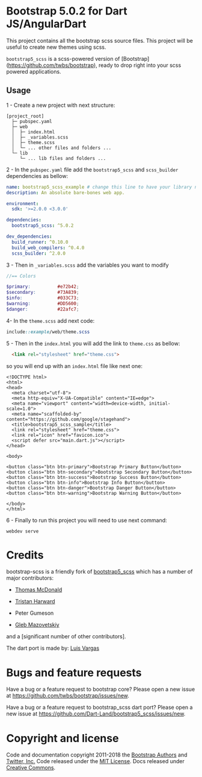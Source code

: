 # Bootstrap 5.0.2 for Dart JS/AngularDart

This project contains all the bootstrap scss source files. This project
will be useful to create new themes using scss.

`bootstrap5_scss` is a scss-powered version of
\[Bootstrap\](<https://github.com/twbs/bootstrap>), ready to drop right
into your scss powered applications.

## Usage

1 - Create a new project with next structure:

    [project_root]
      ├─ pubspec.yaml
      ├─ web
      │  ├─ index.html
      │  ├─ _variables.scss
      │  ├─ theme.scss
      │  └─ ... other files and folders ...
      └─ lib
         └─ ... lib files and folders ...

2 - In the `pubspec.yaml` file add the `bootstrap5_scss` and
`scss_builder` dependencies as
bellow:

``` yaml
name: bootstrap5_scss_example # change this line to have your library name
description: An absolute bare-bones web app.

environment:
  sdk: '>=2.0.0 <3.0.0'

dependencies:
  bootstrap5_scss: ^5.0.2

dev_dependencies:
  build_runner: ^0.10.0
  build_web_compilers: ^0.4.0
  scss_builder: ^2.0.0
```

3 - Then in `_variables.scss` add the variables you want to modify

``` scss
//== Colors

$primary:          #e72b42;
$secondary:        #73A839;
$info:             #033C73;
$warning:          #DD5600;
$danger:           #22afc7;
```

4- In the `theme.scss` add next code:

``` scss
include::example/web/theme.scss
```

5 - Then in the `index.html` you will add the link to `theme.css` as
bellow:

``` html
  <link rel="stylesheet" href="theme.css">
```

so you will end up with an `index.html` file like next one:

    <!DOCTYPE html>
    <html>
    <head>
      <meta charset="utf-8">
      <meta http-equiv="X-UA-Compatible" content="IE=edge">
      <meta name="viewport" content="width=device-width, initial-scale=1.0">
      <meta name="scaffolded-by" content="https://github.com/google/stagehand">
      <title>bootstrap5_scss_sample</title>
      <link rel="stylesheet" href="theme.css">
      <link rel="icon" href="favicon.ico">
      <script defer src="main.dart.js"></script>
    </head>
    
    <body>
    
    <button class="btn btn-primary">Bootstrap Primary Button</button>
    <button class="btn btn-secondary">Bootstrap Secondary Button</button>
    <button class="btn btn-success">Bootstrap Success Button</button>
    <button class="btn btn-info">Bootstrap Info Button</button>
    <button class="btn btn-danger">Bootstrap Danger Button</button>
    <button class="btn btn-warning">Bootstrap Warning Button</button>
    
    </body>
    </html>

6 - Finally to run this project you will need to use next command:

    webdev serve

# Credits

bootstrap-scss is a friendly fork of [bootstrap5_scss](https://github.com/dart-league/bootstrap5_scss.git) which has a number of major contributors:
  - [Thomas McDonald](https://twitter.com/thomasmcdonald_)

  - [Tristan Harward](http://www.trisweb.com)

  - Peter Gumeson

  - [Gleb Mazovetskiy](https://github.com/glebm)

and a \[significant number of other contributors\].

The dart port is made by: [Luis Vargas](https://github.com/luisvt)

# Bugs and feature requests

Have a bug or a feature request to bootstrap core? Please open a new
issue at <https://github.com/twbs/bootstrap/issues/new>.

Have a bug or a feature request to bootstrap\_scss dart port? Please
open a new issue at
<https://github.com/Dart-Land/bootstrap5_scss/issues/new>.

# Copyright and license

Code and documentation copyright 2011-2018 the [Bootstrap
Authors](https://github.com/twbs/bootstrap/graphs/contributors) and
[Twitter, Inc.](https://twitter.com) Code released under the [MIT
License](https://github.com/twbs/bootstrap/blob/master/LICENSE). Docs
released under [Creative
Commons](https://github.com/twbs/bootstrap/blob/master/docs/LICENSE).

